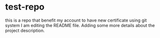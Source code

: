 # test-repo
this is a repo that benefit my account to have new certificate using git system
I am editing the README file. Adding some more details about the project description.


